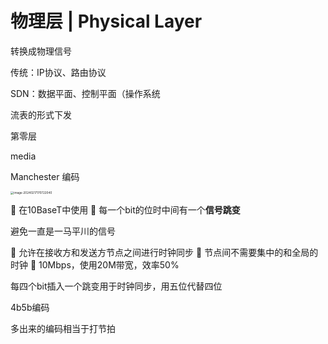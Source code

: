 # 物理层 | Physical Layer

转换成物理信号

传统：IP协议、路由协议

SDN：数据平面、控制平面（操作系统

流表的形式下发





第零层

media





Manchester 编码

<img src="https://philfan-pic.oss-cn-beijing.aliyuncs.com/img/image-20240217170722040.png" alt="image-20240217170722040" style="zoom:33%;" />


 在10BaseT中使用
 每一个bit的位时中间有一个**信号跳变**

避免一直是一马平川的信号

 允许在接收方和发送方节点之间进行时钟同步
 节点间不需要集中的和全局的时钟
 10Mbps，使用20M带宽，效率50%



每四个bit插入一个跳变用于时钟同步，用五位代替四位

4b5b编码

多出来的编码相当于打节拍